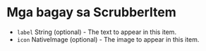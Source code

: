 # Mga bagay sa ScrubberItem

* `label` String (optional) - The text to appear in this item.
* `icon` NativeImage (optional) - The image to appear in this item.
